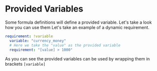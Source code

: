 # Provided Variables

Some formula definitions will define a provided variable. Let's take a look how you can use them
Let's take an example of a dynamic requirement.
```yml
requirement: !variable
  variable: "currency_money"
  # Here we take the "value" as the provided variable
  requirement: "[value] > 1000"
```

As you can see the provided variables can be used by wrapping them in brackets `[variable]`